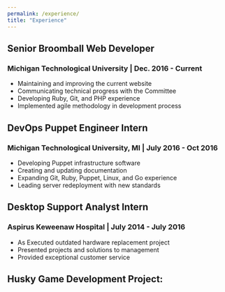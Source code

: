 ```yaml
---
permalink: /experience/
title: "Experience"
---
```


## Senior Broomball Web Developer
 
### Michigan Technological University | Dec. 2016 - Current

- Maintaining and improving the current website
- Communicating technical progress with the Committee
- Developing Ruby, Git, and PHP experience
- Implemented agile methodology in development process


## DevOps Puppet Engineer Intern
 
### Michigan Technological University, MI | July 2016 - Oct 2016

- Developing Puppet infrastructure software
- Creating and updating documentation
- Expanding Git, Ruby, Puppet, Linux, and Go experience
- Leading server redeployment with new standards


## Desktop Support Analyst Intern

### Aspirus Keweenaw Hospital | July 2014 - July 2016

- As Executed outdated hardware replacement project
- Presented projects and solutions to management
- Provided exceptional customer service

## Husky Game Development Project: 


